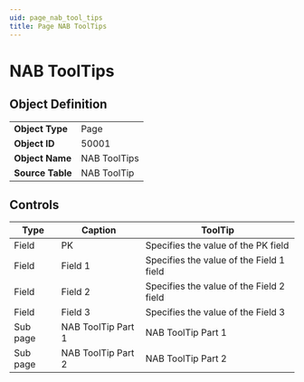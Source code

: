 ```yaml
---
uid: page_nab_tool_tips
title: Page NAB ToolTips
---
```

# NAB ToolTips

## Object Definition

<table>
<tr><td><b>Object Type</b></td><td>Page</td></tr>
<tr><td><b>Object ID</b></td><td>50001</td></tr>
<tr><td><b>Object Name</b></td><td>NAB ToolTips</td></tr>
<tr><td><b>Source Table</b></td><td>NAB ToolTip</td></tr>
</table>

## Controls

| Type | Caption | ToolTip |
| ---- | ------- | ----------- |
| Field | PK | Specifies the value of the PK field |
| Field | Field 1 | Specifies the value of the Field 1 field |
| Field | Field 2 | Specifies the value of the Field 2 field |
| Field | Field 3 | Specifies the value of the Field 3 |
| Sub page | NAB ToolTip Part 1 | NAB ToolTip Part 1 |
| Sub page | NAB ToolTip Part 2 | NAB ToolTip Part 2 |
